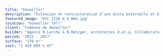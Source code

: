 ```yaml
---
title: "Goxwiller"
description: "Extension et restructuration d’une école maternelle et élémentaire"
featured_image: "DSC_1318_m_D_Web.jpg"
location: "Goxwiller (67)"
client: "Commune de Goxwiller"
builder: "Agence N.Larché & N.Metzger, architectes d.pl.g. Collaboration en tant qu’Architecte DE salarié Echoes, SIB Etudes, Sedime, EFTE Ing., Fluid’IT"
period: "2015 - 2017"
surface: "270 m²"
cost: "1 420 000 € HT"
---
```

